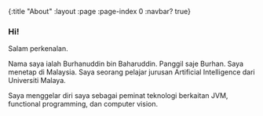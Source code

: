 {:title "About"
 :layout :page
 :page-index 0
 :navbar? true}

### Hi!

Salam perkenalan.

Nama saya ialah Burhanuddin bin Baharuddin. Panggil saje Burhan. Saya menetap di Malaysia. Saya seorang pelajar jurusan Artificial Intelligence dari Universiti Malaya.

Saya menggelar diri saya sebagai peminat teknologi berkaitan JVM, functional programming, dan computer vision.
